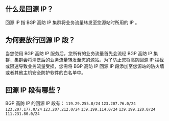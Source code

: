 ## 什么是回源 IP？
回源 IP 指 BGP 高防 IP 集群将业务流量转发至您源站时所用的 IP 。

## 为何要放行回源 IP 段？
当您使用 BGP 高防 IP 服务后，您所有的业务流量首先会流经 BGP 高防 IP 集群，集群会将清洗后的业务流量转发至您的源站。为了防止您将高防回源 IP 拦截或限速导致业务流量受损，您需将 BGP 高防 IP 回源 IP 段添加至您源站的防火墙或者其他主机安全防护软件的白名单中。

## 回源 IP 段有哪些？
BGP 高防 IP 的回源 IP 段有：
`119.29.255.0/24`
`123.207.76.0/24`
`123.207.177.0/24`
`123.207.212.0/24`
`139.199.114.0/24`
`139.199.120.0/24`
`111.231.80.0/24`
